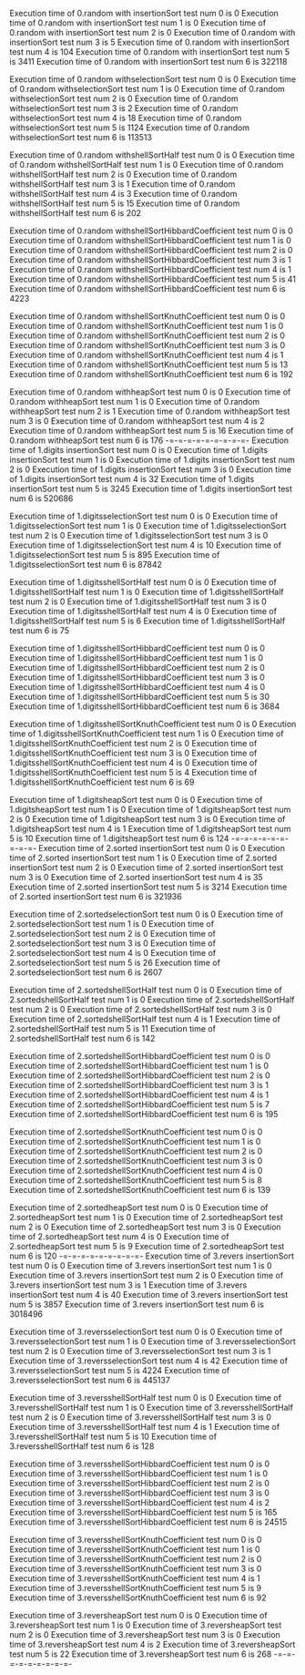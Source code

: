 

Execution time of 0.random with insertionSort test num 0  is 0 
Execution time of 0.random with insertionSort test num 1  is 0 
Execution time of 0.random with insertionSort test num 2  is 0 
Execution time of 0.random with insertionSort test num 3  is 5 
Execution time of 0.random with insertionSort test num 4  is 104 
Execution time of 0.random with insertionSort test num 5  is 3411 
Execution time of 0.random with insertionSort test num 6  is 322118 

Execution time of 0.random withselectionSort test num 0  is 0 
Execution time of 0.random withselectionSort test num 1  is 0 
Execution time of 0.random withselectionSort test num 2  is 0 
Execution time of 0.random withselectionSort test num 3  is 2 
Execution time of 0.random withselectionSort test num 4  is 18 
Execution time of 0.random withselectionSort test num 5  is 1124 
Execution time of 0.random withselectionSort test num 6  is 113513 

Execution time of 0.random withshellSortHalf test num 0  is 0 
Execution time of 0.random withshellSortHalf test num 1  is 0 
Execution time of 0.random withshellSortHalf test num 2  is 0 
Execution time of 0.random withshellSortHalf test num 3  is 1 
Execution time of 0.random withshellSortHalf test num 4  is 3 
Execution time of 0.random withshellSortHalf test num 5  is 15 
Execution time of 0.random withshellSortHalf test num 6  is 202 

Execution time of 0.random withshellSortHibbardCoefficient test num 0  is 0 
Execution time of 0.random withshellSortHibbardCoefficient test num 1  is 0 
Execution time of 0.random withshellSortHibbardCoefficient test num 2  is 0 
Execution time of 0.random withshellSortHibbardCoefficient test num 3  is 1 
Execution time of 0.random withshellSortHibbardCoefficient test num 4  is 1 
Execution time of 0.random withshellSortHibbardCoefficient test num 5  is 41 
Execution time of 0.random withshellSortHibbardCoefficient test num 6  is 4223 

Execution time of 0.random withshellSortKnuthCoefficient test num 0  is 0 
Execution time of 0.random withshellSortKnuthCoefficient test num 1  is 0 
Execution time of 0.random withshellSortKnuthCoefficient test num 2  is 0 
Execution time of 0.random withshellSortKnuthCoefficient test num 3  is 0 
Execution time of 0.random withshellSortKnuthCoefficient test num 4  is 1 
Execution time of 0.random withshellSortKnuthCoefficient test num 5  is 13 
Execution time of 0.random withshellSortKnuthCoefficient test num 6  is 192 

Execution time of 0.random withheapSort test num 0  is 0 
Execution time of 0.random withheapSort test num 1  is 0 
Execution time of 0.random withheapSort test num 2  is 1 
Execution time of 0.random withheapSort test num 3  is 0 
Execution time of 0.random withheapSort test num 4  is 2 
Execution time of 0.random withheapSort test num 5  is 16 
Execution time of 0.random withheapSort test num 6  is 176 
-=-=-=-=-=-=-=-=-=-
Execution time of 1.digits insertionSort test num 0  is 0 
Execution time of 1.digits insertionSort test num 1  is 0 
Execution time of 1.digits insertionSort test num 2  is 0 
Execution time of 1.digits insertionSort test num 3  is 0 
Execution time of 1.digits insertionSort test num 4  is 32 
Execution time of 1.digits insertionSort test num 5  is 3245 
Execution time of 1.digits insertionSort test num 6  is 520686 

Execution time of 1.digitsselectionSort test num 0  is 0 
Execution time of 1.digitsselectionSort test num 1  is 0 
Execution time of 1.digitsselectionSort test num 2  is 0 
Execution time of 1.digitsselectionSort test num 3  is 0 
Execution time of 1.digitsselectionSort test num 4  is 10 
Execution time of 1.digitsselectionSort test num 5  is 895 
Execution time of 1.digitsselectionSort test num 6  is 87842 

Execution time of 1.digitsshellSortHalf test num 0  is 0 
Execution time of 1.digitsshellSortHalf test num 1  is 0 
Execution time of 1.digitsshellSortHalf test num 2  is 0 
Execution time of 1.digitsshellSortHalf test num 3  is 0 
Execution time of 1.digitsshellSortHalf test num 4  is 0 
Execution time of 1.digitsshellSortHalf test num 5  is 6 
Execution time of 1.digitsshellSortHalf test num 6  is 75 

Execution time of 1.digitsshellSortHibbardCoefficient test num 0  is 0 
Execution time of 1.digitsshellSortHibbardCoefficient test num 1  is 0 
Execution time of 1.digitsshellSortHibbardCoefficient test num 2  is 0 
Execution time of 1.digitsshellSortHibbardCoefficient test num 3  is 0 
Execution time of 1.digitsshellSortHibbardCoefficient test num 4  is 0 
Execution time of 1.digitsshellSortHibbardCoefficient test num 5  is 30 
Execution time of 1.digitsshellSortHibbardCoefficient test num 6  is 3684 

Execution time of 1.digitsshellSortKnuthCoefficient test num 0  is 0 
Execution time of 1.digitsshellSortKnuthCoefficient test num 1  is 0 
Execution time of 1.digitsshellSortKnuthCoefficient test num 2  is 0 
Execution time of 1.digitsshellSortKnuthCoefficient test num 3  is 0 
Execution time of 1.digitsshellSortKnuthCoefficient test num 4  is 0 
Execution time of 1.digitsshellSortKnuthCoefficient test num 5  is 4 
Execution time of 1.digitsshellSortKnuthCoefficient test num 6  is 69 

Execution time of 1.digitsheapSort test num 0  is 0 
Execution time of 1.digitsheapSort test num 1  is 0 
Execution time of 1.digitsheapSort test num 2  is 0 
Execution time of 1.digitsheapSort test num 3  is 0 
Execution time of 1.digitsheapSort test num 4  is 1 
Execution time of 1.digitsheapSort test num 5  is 10 
Execution time of 1.digitsheapSort test num 6  is 124 
-=-=-=-=-=-=-=-=-=-
Execution time of 2.sorted insertionSort test num 0  is 0 
Execution time of 2.sorted insertionSort test num 1  is 0 
Execution time of 2.sorted insertionSort test num 2  is 0 
Execution time of 2.sorted insertionSort test num 3  is 0 
Execution time of 2.sorted insertionSort test num 4  is 35 
Execution time of 2.sorted insertionSort test num 5  is 3214 
Execution time of 2.sorted insertionSort test num 6  is 321936 

Execution time of 2.sortedselectionSort test num 0  is 0 
Execution time of 2.sortedselectionSort test num 1  is 0 
Execution time of 2.sortedselectionSort test num 2  is 0 
Execution time of 2.sortedselectionSort test num 3  is 0 
Execution time of 2.sortedselectionSort test num 4  is 0 
Execution time of 2.sortedselectionSort test num 5  is 26 
Execution time of 2.sortedselectionSort test num 6  is 2607 

Execution time of 2.sortedshellSortHalf test num 0  is 0 
Execution time of 2.sortedshellSortHalf test num 1  is 0 
Execution time of 2.sortedshellSortHalf test num 2  is 0 
Execution time of 2.sortedshellSortHalf test num 3  is 0 
Execution time of 2.sortedshellSortHalf test num 4  is 1 
Execution time of 2.sortedshellSortHalf test num 5  is 11 
Execution time of 2.sortedshellSortHalf test num 6  is 142 

Execution time of 2.sortedshellSortHibbardCoefficient test num 0  is 0 
Execution time of 2.sortedshellSortHibbardCoefficient test num 1  is 0 
Execution time of 2.sortedshellSortHibbardCoefficient test num 2  is 0 
Execution time of 2.sortedshellSortHibbardCoefficient test num 3  is 1 
Execution time of 2.sortedshellSortHibbardCoefficient test num 4  is 1 
Execution time of 2.sortedshellSortHibbardCoefficient test num 5  is 7 
Execution time of 2.sortedshellSortHibbardCoefficient test num 6  is 195 

Execution time of 2.sortedshellSortKnuthCoefficient test num 0  is 0 
Execution time of 2.sortedshellSortKnuthCoefficient test num 1  is 0 
Execution time of 2.sortedshellSortKnuthCoefficient test num 2  is 0 
Execution time of 2.sortedshellSortKnuthCoefficient test num 3  is 0 
Execution time of 2.sortedshellSortKnuthCoefficient test num 4  is 0 
Execution time of 2.sortedshellSortKnuthCoefficient test num 5  is 8 
Execution time of 2.sortedshellSortKnuthCoefficient test num 6  is 139 

Execution time of 2.sortedheapSort test num 0  is 0 
Execution time of 2.sortedheapSort test num 1  is 0 
Execution time of 2.sortedheapSort test num 2  is 0 
Execution time of 2.sortedheapSort test num 3  is 0 
Execution time of 2.sortedheapSort test num 4  is 0 
Execution time of 2.sortedheapSort test num 5  is 9 
Execution time of 2.sortedheapSort test num 6  is 120 
-=-=-=-=-=-=-=-=-=-
Execution time of 3.revers insertionSort test num 0  is 0 
Execution time of 3.revers insertionSort test num 1  is 0 
Execution time of 3.revers insertionSort test num 2  is 0 
Execution time of 3.revers insertionSort test num 3  is 1 
Execution time of 3.revers insertionSort test num 4  is 40 
Execution time of 3.revers insertionSort test num 5  is 3857 
Execution time of 3.revers insertionSort test num 6  is 3018496 

Execution time of 3.reversselectionSort test num 0  is 0 
Execution time of 3.reversselectionSort test num 1  is 0 
Execution time of 3.reversselectionSort test num 2  is 0 
Execution time of 3.reversselectionSort test num 3  is 1 
Execution time of 3.reversselectionSort test num 4  is 42 
Execution time of 3.reversselectionSort test num 5  is 4224 
Execution time of 3.reversselectionSort test num 6  is 445137 

Execution time of 3.reversshellSortHalf test num 0  is 0 
Execution time of 3.reversshellSortHalf test num 1  is 0 
Execution time of 3.reversshellSortHalf test num 2  is 0 
Execution time of 3.reversshellSortHalf test num 3  is 0 
Execution time of 3.reversshellSortHalf test num 4  is 1 
Execution time of 3.reversshellSortHalf test num 5  is 10 
Execution time of 3.reversshellSortHalf test num 6  is 128 

Execution time of 3.reversshellSortHibbardCoefficient test num 0  is 0 
Execution time of 3.reversshellSortHibbardCoefficient test num 1  is 0 
Execution time of 3.reversshellSortHibbardCoefficient test num 2  is 0 
Execution time of 3.reversshellSortHibbardCoefficient test num 3  is 0 
Execution time of 3.reversshellSortHibbardCoefficient test num 4  is 2 
Execution time of 3.reversshellSortHibbardCoefficient test num 5  is 165 
Execution time of 3.reversshellSortHibbardCoefficient test num 6  is 24515 

Execution time of 3.reversshellSortKnuthCoefficient test num 0  is 0 
Execution time of 3.reversshellSortKnuthCoefficient test num 1  is 0 
Execution time of 3.reversshellSortKnuthCoefficient test num 2  is 0 
Execution time of 3.reversshellSortKnuthCoefficient test num 3  is 0 
Execution time of 3.reversshellSortKnuthCoefficient test num 4  is 1 
Execution time of 3.reversshellSortKnuthCoefficient test num 5  is 9 
Execution time of 3.reversshellSortKnuthCoefficient test num 6  is 92 

Execution time of 3.reversheapSort test num 0  is 0 
Execution time of 3.reversheapSort test num 1  is 0 
Execution time of 3.reversheapSort test num 2  is 0 
Execution time of 3.reversheapSort test num 3  is 0 
Execution time of 3.reversheapSort test num 4  is 2 
Execution time of 3.reversheapSort test num 5  is 22 
Execution time of 3.reversheapSort test num 6  is 268 
-=-=-=-=-=-=-=-=-=-
